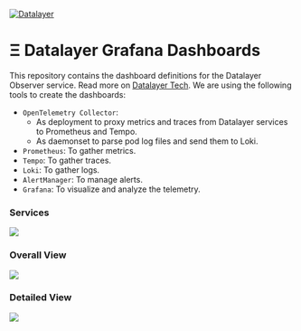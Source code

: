 [![Datalayer](https://assets.datalayer.tech/datalayer-25.svg)](https://datalayer.io)

# Ξ Datalayer Grafana Dashboards

This repository contains the dashboard definitions for the Datalayer Observer service. Read more on [Datalayer Tech](https://datalayer.tech/docs/build/kubernetes/services/system/observer). We are using the following tools to create the dashboards:

- `OpenTelemetry Collector`:
    - As deployment to proxy metrics and traces from Datalayer services to Prometheus and Tempo.
    - As daemonset to parse pod log files and send them to Loki.
- `Prometheus`: To gather metrics.
- `Tempo`: To gather traces.
- `Loki`: To gather logs.
- `AlertManager`: To manage alerts.
- `Grafana`: To visualize and analyze the telemetry.

### Services

<img src="https://datalayer-assets.s3.amazonaws.com/observer/observer-services.png" />

### Overall View

<img src="https://datalayer-assets.s3.amazonaws.com/observer/observer-overall-view.png" />

### Detailed View

<img src="https://datalayer-assets.s3.amazonaws.com/observer/observer-detailed-view.png" />
